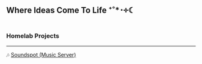 ## Where Ideas Come To Life ⁺˚*･༓☾

### Homelab Projects
---
🎶 [Soundspot (Music Server)](https://github.com/AngelPerales10/Soundspot) 
<!--
**AngelPerales10/AngelPerales10** is a ✨ _special_ ✨ repository because its `README.md` (this file) appears on your GitHub profile.

Here are some ideas to get you started:

- 🔭 I’m currently working on ...
- 🌱 I’m currently learning ...
- 👯 I’m looking to collaborate on ...
- 🤔 I’m looking for help with ...
- 💬 Ask me about ...
- 📫 How to reach me: ...
- 😄 Pronouns: ...
- ⚡ Fun fact: ...
-->

